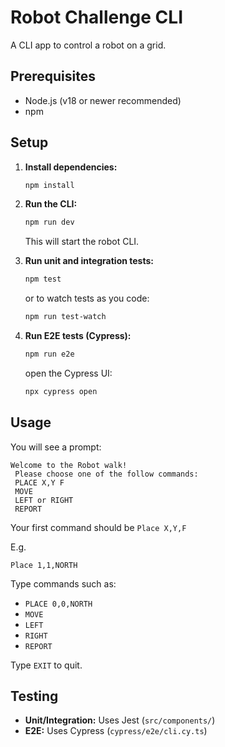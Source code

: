 # Robot Challenge CLI

A CLI app to control a robot on a grid.

## Prerequisites

- Node.js (v18 or newer recommended)
- npm

## Setup

1. **Install dependencies:**

   ```sh
   npm install
   ```
2. **Run the CLI:**

   ```sh
   npm run dev
   ```

   This will start the robot CLI.
3. **Run unit and integration tests:**

   ```sh
   npm test
   ```

   or to watch tests as you code:

   ```sh
   npm run test-watch
   ```
4. **Run E2E tests (Cypress):**

   ```sh
   npm run e2e
   ```

   open the Cypress UI:

   ```sh
   npx cypress open
   ```

## Usage

You will see a prompt:

```
Welcome to the Robot walk!
 Please choose one of the follow commands:
 PLACE X,Y F
 MOVE
 LEFT or RIGHT
 REPORT
```

Your first command should be `Place X,Y,F`

E.g.
```
Place 1,1,NORTH
```
Type commands such as:

- `PLACE 0,0,NORTH`
- `MOVE`
- `LEFT`
- `RIGHT`
- `REPORT`

Type `EXIT` to quit.

## Testing

- **Unit/Integration:** Uses Jest (`src/components/`)
- **E2E:** Uses Cypress (`cypress/e2e/cli.cy.ts`)
